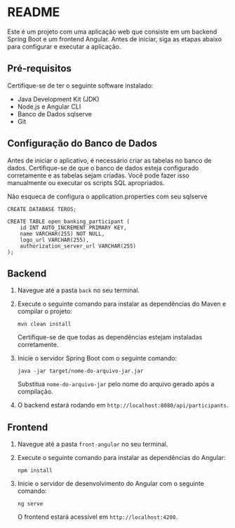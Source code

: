 # README

Este é um projeto com uma aplicação web que consiste em um backend Spring Boot e um frontend Angular. Antes de iniciar, siga as etapas abaixo para configurar e executar a aplicação.

## Pré-requisitos

Certifique-se de ter o seguinte software instalado:

- Java Development Kit (JDK)
- Node.js e Angular CLI
- Banco de Dados sqlserve 
- Git

## Configuração do Banco de Dados

Antes de iniciar o aplicativo, é necessário criar as tabelas no banco de dados. Certifique-se de que o banco de dados esteja configurado corretamente e as tabelas sejam criadas. Você pode fazer isso manualmente ou executar os scripts SQL apropriados.

Não esqueca de configura o application.properties com seu sqlserve
```
CREATE DATABASE TEROS;

CREATE TABLE open_banking_participant (
    id INT AUTO_INCREMENT PRIMARY KEY,
    name VARCHAR(255) NOT NULL,
    logo_url VARCHAR(255),
    authorization_server_url VARCHAR(255)
);

```

## Backend

1. Navegue até a pasta `back` no seu terminal.

2. Execute o seguinte comando para instalar as dependências do Maven e compilar o projeto:

   ```
   mvn clean install
   ```

   Certifique-se de que todas as dependências estejam instaladas corretamente.

3. Inicie o servidor Spring Boot com o seguinte comando:

   ```
   java -jar target/nome-do-arquivo-jar.jar
   ```

   Substitua `nome-do-arquivo-jar` pelo nome do arquivo gerado após a compilação.

4. O backend estará rodando em `http://localhost:8080/api/participants`.

## Frontend

1. Navegue até a pasta `front-angular` no seu terminal.

2. Execute o seguinte comando para instalar as dependências do Angular:

   ```
   npm install
   ```

3. Inicie o servidor de desenvolvimento do Angular com o seguinte comando:

   ```
   ng serve
   ```

   O frontend estará acessível em `http://localhost:4200`.
